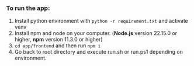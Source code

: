 ### To run the app:
1. Install python environment with ```python -r requirement.txt``` and activate venv 
2. Install npm and node on your computer. (**Node.js** version 22.15.0 or higher, **npm** version 11.3.0 or higher)
3. ```cd app/frontend``` and then run ```npm i```
4. Go back to root directory and execute run.sh or run.ps1 depending on environment.